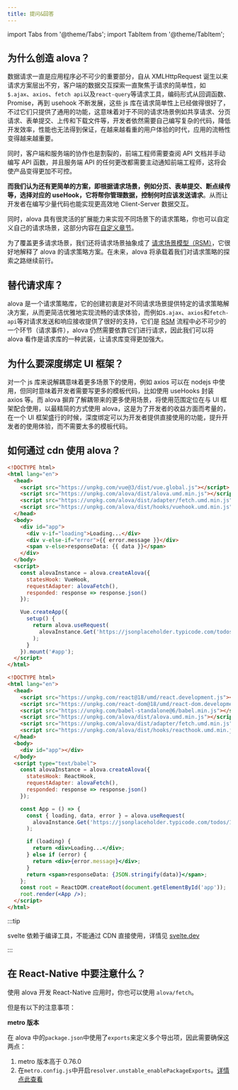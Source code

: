 ```yaml
---
title: 提问&回答
---
```


import Tabs from '@theme/Tabs';
import TabItem from '@theme/TabItem';

## 为什么创造 alova？

数据请求一直是应用程序必不可少的重要部分，自从 XMLHttpRequest 诞生以来请求方案层出不穷，客户端的数据交互探索一直聚焦于请求的简单性，如`$.ajax`、`axios`、`fetch api`以及`react-query`等请求工具，编码形式从回调函数、Promise，再到 usehook 不断发展，这些 js 库在请求简单性上已经做得很好了，不过它们只提供了通用的功能，这意味着对于不同的请求场景例如共享请求、分页请求、表单提交、上传和下载文件等，开发者依然需要自己编写复杂的代码，降低开发效率，性能也无法得到保证，在越来越看重的用户体验的时代，应用的流畅性变得越来越重要。

同时，客户端和服务端的协作也是割裂的，前端工程师需要查阅 API 文档并手动编写 API 函数，并且服务端 API 的任何更改都需要主动通知前端工程师，这将会使产品变得更加不可控。

**而我们认为还有更简单的方案，即根据请求场景，例如分页、表单提交、断点续传等，选择对应的 useHook，它将帮你管理数据，控制何时应该发送请求**。从而让开发者在编写少量代码也能实现更高效地 Client-Server 数据交互。

同时，alova 具有很灵活的扩展能力来实现不同场景下的请求策略，你也可以自定义自己的请求场景，这部分内容在[自定义章节](/tutorial/advanced/custom)。

为了覆盖更多请求场景，我们还将请求场景抽象成了 [请求场景模型（RSM）](/about/RSM)，它很好地解释了 alova 的请求策略方案。在未来，alova 将承载着我们对请求策略的探索之路继续前行。

## 替代请求库？

alova 是一个请求策略库，它的创建初衷是对不同请求场景提供特定的请求策略解决方案，从而更简洁优雅地实现流畅的请求体验，而例如`$.ajax`、`axios`和`fetch-api`等对请求发送和响应接收提供了很好的支持，它们是 [RSM](/about/RSM) 流程中必不可少的一个环节（请求事件），alova 仍然需要依靠它们进行请求，因此我们可以将 alova 看作是请求库的一种武装，让请求库变得更加强大。

## 为什么要深度绑定 UI 框架？

对一个 js 库来说解耦意味着更多场景下的使用，例如 axios 可以在 nodejs 中使用，但同时意味着开发者需要写更多的模板代码，比如使用 useHooks 封装 axios 等。而 alova 摒弃了解耦带来的更多使用场景，将使用范围定位在与 UI 框架配合使用，以最精简的方式使用 alova，这是为了开发者的收益方面而考量的，在一个 UI 框架盛行的时候，深度绑定可以为开发者提供直接使用的功能，提升开发者的使用体验，而不需要太多的模板代码。

## 如何通过 cdn 使用 alova？

<Tabs groupId="framework">
<TabItem value="1" label="vue">

```html
<!DOCTYPE html>
<html lang="en">
  <head>
    <script src="https://unpkg.com/vue@3/dist/vue.global.js"></script>
    <script src="https://unpkg.com/alova/dist/alova.umd.min.js"></script>
    <script src="https://unpkg.com/alova/dist/adapter/fetch.umd.min.js"></script>
    <script src="https://unpkg.com/alova/dist/hooks/vuehook.umd.min.js"></script>
  </head>
  <body>
    <div id="app">
      <div v-if="loading">Loading...</div>
      <div v-else-if="error">{{ error.message }}</div>
      <span v-else>responseData: {{ data }}</span>
    </div>
  </body>
  <script>
    const alovaInstance = alova.createAlova({
      statesHook: VueHook,
      requestAdapter: alovaFetch(),
      responded: response => response.json()
    });

    Vue.createApp({
      setup() {
        return alova.useRequest(
          alovaInstance.Get('https://jsonplaceholder.typicode.com/todos/1')
        );
      }
    }).mount('#app');
  </script>
</html>
```

</TabItem>
<TabItem value="2" label="react">

```html
<!DOCTYPE html>
<html lang="en">
  <head>
    <script src="https://unpkg.com/react@18/umd/react.development.js"></script>
    <script src="https://unpkg.com/react-dom@18/umd/react-dom.development.js"></script>
    <script src="https://unpkg.com/babel-standalone@6/babel.min.js"></script>
    <script src="https://unpkg.com/alova/dist/alova.umd.min.js"></script>
    <script src="https://unpkg.com/alova/dist/adapter/fetch.umd.min.js"></script>
    <script src="https://unpkg.com/alova/dist/hooks/reacthook.umd.min.js"></script>
  </head>
  <body>
    <div id="app"></div>
  </body>
  <script type="text/babel">
    const alovaInstance = alova.createAlova({
      statesHook: ReactHook,
      requestAdapter: alovaFetch(),
      responded: response => response.json()
    });

    const App = () => {
      const { loading, data, error } = alova.useRequest(
        alovaInstance.Get('https://jsonplaceholder.typicode.com/todos/1')
      );

      if (loading) {
        return <div>Loading...</div>;
      } else if (error) {
        return <div>{error.message}</div>;
      }
      return <span>responseData: {JSON.stringify(data)}</span>;
    };
    const root = ReactDOM.createRoot(document.getElementById('app'));
    root.render(<App />);
  </script>
</html>
```

</TabItem>
<TabItem value="3" label="svelte">

:::tip

svelte 依赖于编译工具，不能通过 CDN 直接使用，详情见 [svelte.dev](https://svelte.dev/)

:::

</TabItem>
</Tabs>

## 在 React-Native 中要注意什么？

使用 alova 开发 React-Native 应用时，你也可以使用 `alova/fetch`。

但是有以下的注意事项：

**metro 版本**

在 alova 中的`package.json`中使用了`exports`来定义多个导出项，因此需要确保这两点：

1. metro 版本高于 0.76.0
2. 在`metro.config.js`中开启`resolver.unstable_enablePackageExports`。[详情点此查看](https://facebook.github.io/metro/docs/configuration/#unstable_enablepackageexports-experimental)
